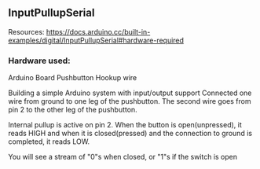 ## InputPullupSerial
Resources: https://docs.arduino.cc/built-in-examples/digital/InputPullupSerial#hardware-required
### Hardware used:
Arduino Board 
Pushbutton
Hookup wire 

Building a simple Arduino system with input/output support
Connected one wire from  ground to one leg of the pushbutton.
The second wire goes from pin 2 to the other leg of the pushbutton. 

Internal pullup is active on pin 2. When the button is open(unpressed), it reads HIGH and when it is closed(pressed) and the connection to ground is completed, it reads LOW.

You will see a stream of "0"s when closed, or "1"s if the switch is open
